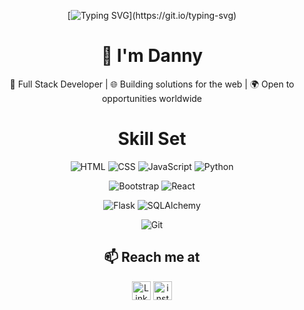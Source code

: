 <div align="center">
    
[![Typing SVG](https://readme-typing-svg.demolab.com?font=VT323&size=40&duration=5500&pause=1000&color=3FB927&background=427AFF00&repeat=true&width=435&lines=Hello%2C+fellow+human...)](https://git.io/typing-svg)

</div>

<div align="center">

# 👋 I'm Danny  
🔧 Full Stack Developer | 🌐 Building solutions for the web | 🌍 Open to opportunities worldwide

</div>

<h1 align="center">Skill Set</h1>

<div align="center">
    
![HTML](https://img.shields.io/badge/HTML5-E34F26?style=for-the-badge&logo=html5&logoColor=white)
![CSS](https://img.shields.io/badge/CSS3-1572B6?style=for-the-badge&logo=css3&logoColor=white)
![JavaScript](https://img.shields.io/badge/JavaScript-F7DF1E?style=for-the-badge&logo=javascript&logoColor=black)
![Python](https://img.shields.io/badge/Python-3776AB?style=for-the-badge&logo=python&logoColor=white)

![Bootstrap](https://img.shields.io/badge/Bootstrap-563D7C?style=for-the-badge&logo=bootstrap&logoColor=white)
![React](https://img.shields.io/badge/React-61DAFB?style=for-the-badge&logo=react&logoColor=black)

![Flask](https://img.shields.io/badge/Flask-000000?style=for-the-badge&logo=flask&logoColor=white)
![SQLAlchemy](https://img.shields.io/badge/SQLAlchemy-FF2D20?style=for-the-badge&logo=python&logoColor=white)

![Git](https://img.shields.io/badge/Git-F05032?style=for-the-badge&logo=git&logoColor=white)

</div>

<div align="center"> 
    
## 📫 Reach me at 
<span>
<a href="https://www.linkedin.com/in/dannyvaldivia/"><img src="https://skillicons.dev/icons?i=linkedin&theme=light&perline=4" alt="LinkedIn" width="30"/></a>
<a href="https://www.instagram.com/danny.valdivia"><img src="https://skillicons.dev/icons?i=instagram&theme=light&perline=4" alt="instagram" width="30"/></a>
</span>

</div>
